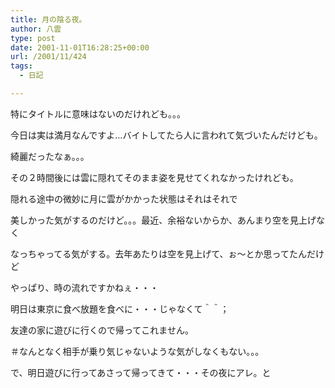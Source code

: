 ```yaml
---
title: 月の陰る夜。
author: 八雲
type: post
date: 2001-11-01T16:28:25+00:00
url: /2001/11/424
tags:
  - 日記

---
```

特にタイトルに意味はないのだけれども。。。
  
今日は実は満月なんですよ…バイトしてたら人に言われて気づいたんだけども。
  
綺麗だったなぁ。。。
  
その２時間後には雲に隠れてそのまま姿を見せてくれなかったけれども。
  
隠れる途中の微妙に月に雲がかかった状態はそれはそれで
  
美しかった気がするのだけど。。。最近、余裕ないからか、あんまり空を見上げなく
  
なっちゃってる気がする。去年あたりは空を見上げて、ぉ～とか思ってたんだけど
  
やっぱり、時の流れですかねぇ・・・

明日は東京に食べ放題を食べに・・・じゃなくて＾＾；
  
友達の家に遊びに行くので帰ってこれません。
  
＃なんとなく相手が乗り気じゃないような気がしなくもない。。。
  
で、明日遊びに行ってあさって帰ってきて・・・その夜にアレ。と
